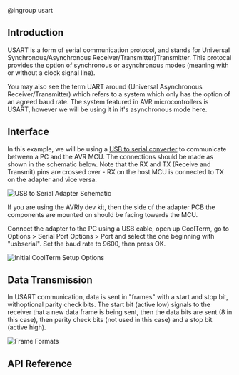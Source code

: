 @ingroup usart

## Introduction

USART is a form of serial communication protocol, and stands for Universal Synchronous/Asynchronous Receiver/Transmitter)Transmitter. This protocal provides the option of synchronous or asynchronous modes (meaning with or without a clock signal line).

You may also see the term UART around (Universal Asynchronous Receiver/Transmitter) which refers to a system which only has the option of an agreed baud rate. The system featured in AVR microcontrollers is USART, however we will be using it in it's asynchronous mode here.

## Interface

In this example, we will be using a [USB to serial converter][USB_SERIAL_CONVERTER_URL] to communicate between a PC and the AVR MCU. The connections should be made as shown in the schematic below. Note that the RX and TX (Receive and Transmit) pins are crossed over - RX on the host MCU is connected to TX on the adapter and vice versa.

![USB to Serial Adapter Schematic](./images/USB_serial_adapter_schem.png)

If you are using the AVRly dev kit, then the side of the adapter PCB the components are mounted on should be facing towards the MCU. 

Connect the adapter to the PC using a USB cable, open up CoolTerm, go to Options > Serial Port Options > Port and select the one beginning with "usbserial". Set the baud rate to 9600, then press OK. 

![Initial CoolTerm Setup Options](./images/CoolTerm_Options_1.png)


## Data Transmission

In USART communication, data is sent in "frames" with a start and stop bit, withoptional parity check bits. The start bit (active low) signals to the receiver that a new data frame is being sent, then the data bits are sent (8 in this case), then parity check bits (not used in this case) and a stop bit (active high).

![Frame Formats](./images/USART_frame_formats.png)


## API Reference


[USB_SERIAL_CONVERTER_URL]: https://www.amazon.co.uk/Ccylez-Converter-Adapter-FT232RL-Android-default/dp/B08DV1SXMQ/ref=sr_1_4?crid=8ZN3WET67TSU&keywords=usb+serial+converter+module&qid=1647296288&sprefix=usb+serial+converter+modul%2Caps%2C72&sr=8-4
